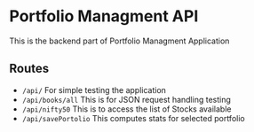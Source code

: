 # Portfolio Managment API

This is the backend part of Portfolio Managment Application

## Routes

- `/api/` For simple testing the application
- `/api/books/all` This is for JSON request handling testing
- `/api/nifty50` This is to access the list of Stocks available
- `/api/savePortolio` This computes stats for selected portfolio
